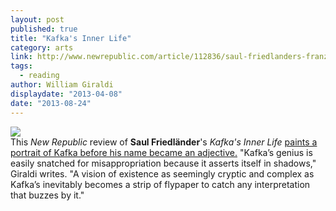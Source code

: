 ```yaml
---
layout: post
published: true
title: "Kafka's Inner Life"
category: arts
link: http://www.newrepublic.com/article/112836/saul-friedlanders-franz-kafka-reviewed-billy-giraldi
tags: 
  - reading
author: William Giraldi
displaydate: "2013-04-08"
date: "2013-08-24"
---
```


![](http://upload.wikimedia.org/wikipedia/commons/7/7d/Kafka_portrait.jpg)<br>This _New Republic_ review of **Saul Friedländer**'s _Kafka's Inner Life_ <a href="http://www.newrepublic.com/article/112836/saul-friedlanders-franz-kafka-reviewed-billy-giraldi">paints a portrait of Kafka before his name became an adjective.</a> "Kafka’s genius is easily snatched for misappropriation because it asserts itself in shadows," Giraldi writes. "A vision of existence as seemingly cryptic and complex as Kafka’s inevitably becomes a strip of flypaper to catch any interpretation that buzzes by it."